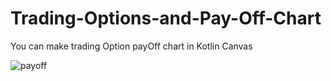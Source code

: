 # Trading-Options-and-Pay-Off-Chart
You can make trading Option payOff chart in Kotlin Canvas


![payoff](https://github.com/user-attachments/assets/5fcf799f-abbe-4117-8270-4833202f93bc)
